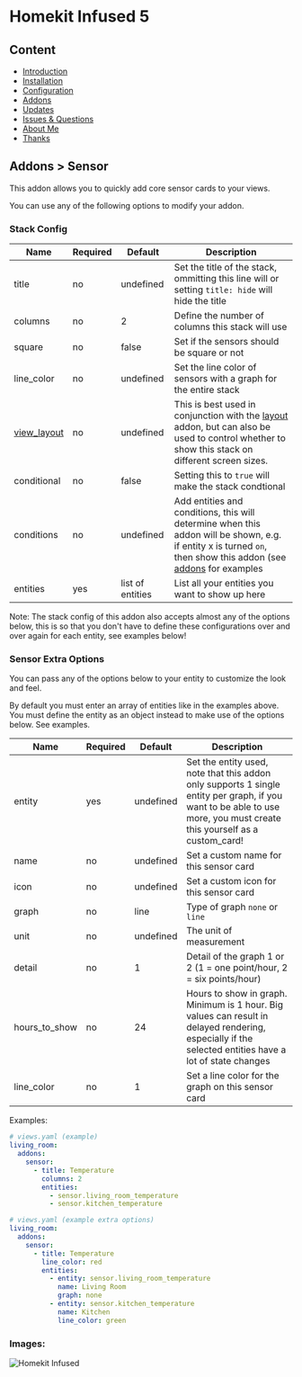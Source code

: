 # Homekit Infused 5

## Content
- [Introduction](../index.md)
- [Installation](../installation.md)
- [Configuration](../configuration.md)
- [Addons](../addons.md)
- [Updates](../updates.md)
- [Issues & Questions](../issues.md)
- [About Me](../about.md)
- [Thanks](../thanks.md)

## Addons > Sensor

This addon allows you to quickly add core sensor cards to your views.

You can use any of the following options to modify your addon.

### Stack Config

| Name | Required | Default | Description |
|----------------------------------|-------------|----------------------|-----------------------------------------------------------------------------------------------------------------------------------------------------------------------------------|
| title | no | undefined | Set the title of the stack, ommitting this line will or setting `title: hide` will hide the title |
| columns | no | 2 | Define the number of columns this stack will use |
| square | no | false | Set if the sensors should be square or not |
| line_color | no | undefined | Set the line color of sensors with a graph for the entire stack |
| [view_layout](layout.md#view-layout) | no | undefined | This is best used in conjunction with the [layout](layout.md#view-layout) addon, but can also be used to control whether to show this stack on different screen sizes. |
| conditional | no | false | Setting this to `true` will make the stack condtional |
| conditions | no | undefined | Add entities and conditions, this will determine when this addon will be shown, e.g. if entity x is turned `on`, then show this addon (see [addons](../addons.md) for examples |
| entities | yes | list of entities | List all your entities you want to show up here |

Note: The stack config of this addon also accepts almost any of the options below, this is so that you don't have to define these configurations over and over again for each entity, see examples below!

### Sensor Extra Options
You can pass any of the options below to your entity to customize the look and feel.

By default you must enter an array of entities like in the examples above. 
You must define the entity as an object instead to make use of the options below. See examples.

| Name | Required | Default | Description |
|----------------------------------|-------------|----------------------|-----------------------------------------------------------------------------------------------------------------------------------------------------------------------------------|
| entity | yes | undefined | Set the entity used, note that this addon only supports 1 single entity per graph, if you want to be able to use more, you must create this yourself as a custom_card! |
| name | no | undefined | Set a custom name for this sensor card |
| icon | no | undefined | Set a custom icon for this sensor card |
| graph | no | line | Type of graph `none` or `line` |
| unit | no | undefined | The unit of measurement |
| detail | no | 1 | Detail of the graph 1 or 2 (1 = one point/hour, 2 = six points/hour) |
| hours_to_show | no | 24 | Hours to show in graph. Minimum is 1 hour. Big values can result in delayed rendering, especially if the selected entities have a lot of state changes |
| line_color | no | 1 | Set a line color for the graph on this sensor card |


Examples:

```yaml
# views.yaml (example)
living_room:
  addons:
    sensor:
      - title: Temperature
        columns: 2
        entities:
          - sensor.living_room_temperature
          - sensor.kitchen_temperature
```
```yaml
# views.yaml (example extra options)
living_room:
  addons:
    sensor:
      - title: Temperature
        line_color: red
        entities:
          - entity: sensor.living_room_temperature
            name: Living Room
            graph: none
          - entity: sensor.kitchen_temperature
            name: Kitchen
            line_color: green
```

### Images:

![Homekit Infused](../images/hki-sensor.png)

